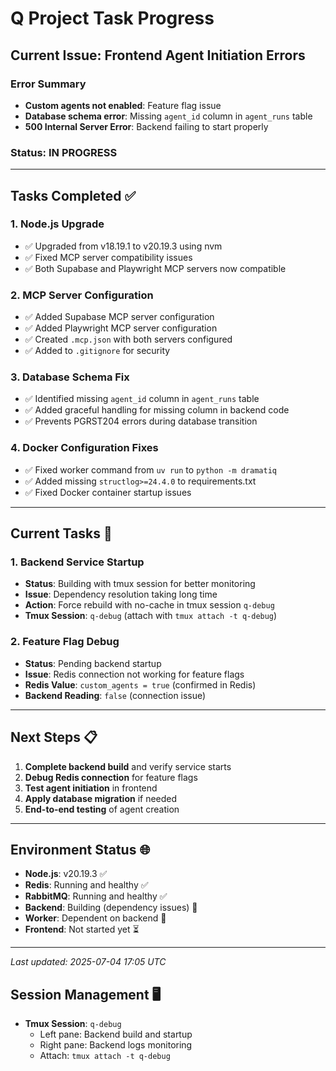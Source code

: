 # Q Project Task Progress

## Current Issue: Frontend Agent Initiation Errors

### Error Summary
- **Custom agents not enabled**: Feature flag issue
- **Database schema error**: Missing `agent_id` column in `agent_runs` table  
- **500 Internal Server Error**: Backend failing to start properly

### Status: IN PROGRESS

---

## Tasks Completed ✅

### 1. Node.js Upgrade
- ✅ Upgraded from v18.19.1 to v20.19.3 using nvm
- ✅ Fixed MCP server compatibility issues
- ✅ Both Supabase and Playwright MCP servers now compatible

### 2. MCP Server Configuration  
- ✅ Added Supabase MCP server configuration
- ✅ Added Playwright MCP server configuration
- ✅ Created `.mcp.json` with both servers configured
- ✅ Added to `.gitignore` for security

### 3. Database Schema Fix
- ✅ Identified missing `agent_id` column in `agent_runs` table
- ✅ Added graceful handling for missing column in backend code
- ✅ Prevents PGRST204 errors during database transition

### 4. Docker Configuration Fixes
- ✅ Fixed worker command from `uv run` to `python -m dramatiq`
- ✅ Added missing `structlog>=24.4.0` to requirements.txt
- ✅ Fixed Docker container startup issues

---

## Current Tasks 🔄

### 1. Backend Service Startup
- **Status**: Building with tmux session for better monitoring
- **Issue**: Dependency resolution taking long time
- **Action**: Force rebuild with no-cache in tmux session `q-debug`
- **Tmux Session**: `q-debug` (attach with `tmux attach -t q-debug`)

### 2. Feature Flag Debug
- **Status**: Pending backend startup
- **Issue**: Redis connection not working for feature flags
- **Redis Value**: `custom_agents = true` (confirmed in Redis)
- **Backend Reading**: `false` (connection issue)

---

## Next Steps 📋

1. **Complete backend build** and verify service starts
2. **Debug Redis connection** for feature flags
3. **Test agent initiation** in frontend
4. **Apply database migration** if needed
5. **End-to-end testing** of agent creation

---

## Environment Status 🌐

- **Node.js**: v20.19.3 ✅
- **Redis**: Running and healthy ✅  
- **RabbitMQ**: Running and healthy ✅
- **Backend**: Building (dependency issues) 🔄
- **Worker**: Dependent on backend 🔄
- **Frontend**: Not started yet ⏳

---

*Last updated: 2025-07-04 17:05 UTC*

## Session Management 🖥️

- **Tmux Session**: `q-debug` 
  - Left pane: Backend build and startup
  - Right pane: Backend logs monitoring
  - Attach: `tmux attach -t q-debug`